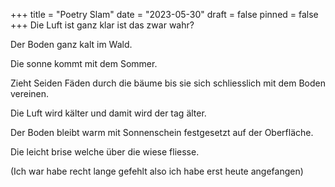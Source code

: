 +++
title = "Poetry Slam"
date = "2023-05-30"
draft = false
pinned = false
+++
Die Luft ist ganz klar ist das zwar wahr?

Der Boden ganz kalt im Wald.

Die sonne kommt mit dem Sommer.

Zieht Seiden Fäden durch die bäume bis sie sich schliesslich mit dem Boden vereinen.

Die Luft wird kälter und damit wird der tag älter.

Der Boden bleibt warm mit Sonnenschein festgesetzt auf der Oberfläche.

Die leicht brise welche über die wiese fliesse.





(Ich war habe recht lange gefehlt also ich habe erst heute angefangen)